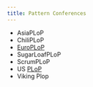 ```yaml
---
title: Pattern Conferences
---
```


* AsiaPLoP
* ChiliPLoP
* [EuroPLoP](/EuroPLoP)
* SugarLoafPLoP
* ScrumPLoP
* US [PLoP](/PLoP)
* Viking Plop